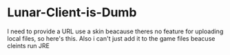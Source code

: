# Lunar-Client-is-Dumb
I need to provide a URL use a skin beacause theres no feature for uploading local files, so here's this. Also i can't just add it to the game files beacuse cleints run JRE 
